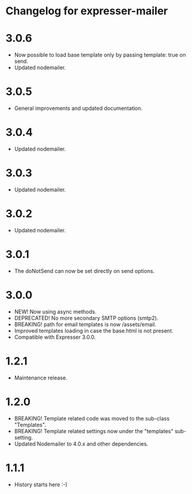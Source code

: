 # Changelog for expresser-mailer

3.0.6
=====
* Now possible to load base template only by passing template: true on send.
* Updated nodemailer.

3.0.5
=====
* General improvements and updated documentation.

3.0.4
=====
* Updated nodemailer.

3.0.3
=====
* Updated nodemailer.

3.0.2
=====
* Updated nodemailer.

3.0.1
=====
* The doNotSend can now be set directly on send options.

3.0.0
=====
* NEW! Now using async methods.
* DEPRECATED! No more secondary SMTP options (smtp2).
* BREAKING! path for email templates is now /assets/email.
* Improved templates loading in case the base.html is not present.
* Compatible with Expresser 3.0.0.

1.2.1
=====
* Maintenance release.

1.2.0
=====
* BREAKING! Template related code was moved to the sub-class "Templates".
* BREAKING! Template related settings now under the "templates" sub-setting.
* Updated Nodemailer to 4.0.x and other dependencies.

1.1.1
=====
* History starts here :-)
